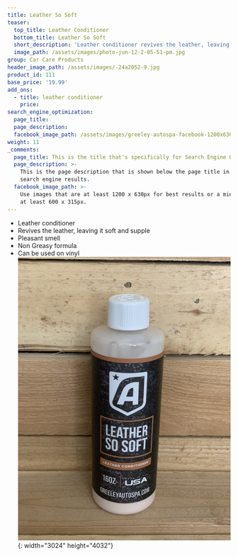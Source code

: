 ```yaml
---
title: Leather So Soft
teaser:
  top_title: Leather Conditioner
  bottom_title: Leather So Soft
  short_description: 'Leather conditioner revives the leather, leaving it soft and moisturized.'
  image_path: /assets/images/photo-jun-12-2-05-51-pm.jpg
group: Car Care Products
header_image_path: /assets/images/-24a2052-9.jpg
product_id: 111
base_price: '19.99'
add_ons:
  - title: leather conditioner
    price:
search_engine_optimization:
  page_title:
  page_description:
  facebook_image_path: /assets/images/greeley-autospa-facebook-1200x630.png
weight: 11
_comments:
  page_title: This is the title that's specifically for Search Engine Optimization.
  page_description: >-
    This is the page description that is shown below the page title in the
    search engine results.
  facebook_image_path: >-
    Use images that are at least 1200 x 630px for best results or a minimum of
    at least 600 x 315px.
---
```


* Leather conditioner
* Revives the leather, leaving it soft and supple
* Pleasant smell
* Non Greasy formula
* Can be used on vinyl![](/assets/images/photo-jun-12-2-05-51-pm.jpg){: width="3024" height="4032"}